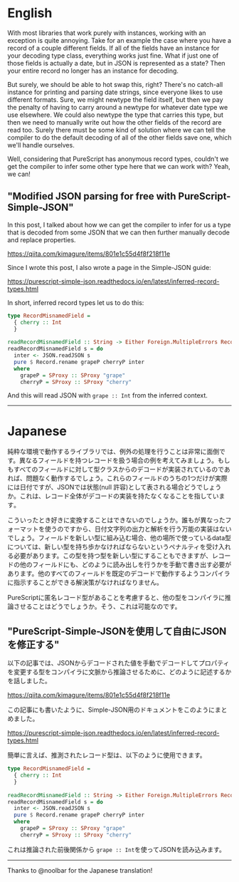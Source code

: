 # English

With most libraries that work purely with instances, working with an exception is quite annoying. Take for an example the case where you have a record of a couple different fields. If all of the fields have an instance for your decoding type class, everything works just fine. What if just one of those fields is actually a date, but in JSON is represented as a state? Then your entire record no longer has an instance for decoding.

But surely, we should be able to hot swap this, right? There's no catch-all instance for printing and parsing date strings, since everyone likes to use different formats. Sure, we might newtype the field itself, but then we pay the penalty of having to carry around a newtype for whatever date type we use elsewhere. We could also newtype the type that carries this type, but then we need to manually write out how the other fields of the record are read too. Surely there must be some kind of solution where we can tell the compiler to do the default decoding of all of the other fields save one, which we'll handle ourselves.

Well, considering that PureScript has anonymous record types, couldn't we get the compiler to infer some other type here that we can work with? Yeah, we can!

## "Modified JSON parsing for free with PureScript-Simple-JSON"

In this post, I talked about how we can get the compiler to infer for us a type that is decoded from some JSON that we can then further manually decode and replace properties.

<https://qiita.com/kimagure/items/801e1c55d4f8f218f11e>

Since I wrote this post, I also wrote a page in the Simple-JSON guide:

<https://purescript-simple-json.readthedocs.io/en/latest/inferred-record-types.html>

In short, inferred record types let us to do this:

```hs
type RecordMisnamedField =
  { cherry :: Int
  }
  
readRecordMisnamedField :: String -> Either Foreign.MultipleErrors RecordMisnamedField
readRecordMisnamedField s = do
  inter <- JSON.readJSON s
  pure $ Record.rename grapeP cherryP inter
  where
    grapeP = SProxy :: SProxy "grape"
    cherryP = SProxy :: SProxy "cherry"
```

And this will read JSON with `grape :: Int` from the inferred context.

---

# Japanese

純粋な環境で動作するライブラリでは、例外の処理を行うことは非常に面倒です。異なるフィールドを持つレコードを扱う場合の例を考えてみましょう。もしもすべてのフィールドに対して型クラスからのデコードが実装されているのであれば、問題なく動作するでしょう。これらのフィールドのうちの1つだけが実際には日付ですが、JSONでは状態(null 許容)として表される場合どうでしょうか。これは、レコード全体がデコードの実装を持たなくなることを指しています｡

こういったとき好きに変換することはできないのでしょうか。誰もが異なったフォーマットを使うのですから、日付文字列の出力と解析を行う万能の実装はないでしょう。フィールドを新しい型に組み込む場合、他の場所で使っているdata型については、新しい型を持ち歩かなければならないというペナルティを受け入れる必要があります。この型を持つ型を新しい型にすることもできますが、レコードの他のフィールドにも、どのように読み出しを行うかを手動で書き出す必要があります。他のすべてのフィールドを既定のデコードで動作するようコンパイラに指示することができる解決策がなければなりません。

PureScriptに匿名レコード型があることを考慮すると、他の型をコンパイラに推論させることはどうでしょうか。そう、これは可能なのです。

## "PureScript-Simple-JSONを使用して自由にJSONを修正する"

以下の記事では、JSONからデコードされた値を手動でデコードしてプロパティを変更する型をコンパイラに文脈から推論させるために、どのように記述するかを話しました｡

<https://qiita.com/kimagure/items/801e1c55d4f8f218f11e>

この記事にも書いたように、Simple-JSON用のドキュメントをこのようにまとめました。

<https://purescript-simple-json.readthedocs.io/en/latest/inferred-record-types.html>

簡単に言えば、推測されたレコード型は、以下のように使用できます。

```hs
type RecordMisnamedField =
  { cherry :: Int
  }
  
readRecordMisnamedField :: String -> Either Foreign.MultipleErrors RecordMisnamedField
readRecordMisnamedField s = do
  inter <- JSON.readJSON s
  pure $ Record.rename grapeP cherryP inter
  where
    grapeP = SProxy :: SProxy "grape"
    cherryP = SProxy :: SProxy "cherry"
```

これは推論された前後関係から `grape :: Int`を使ってJSONを読み込みます。

---

Thanks to @noolbar for the Japanese translation!
